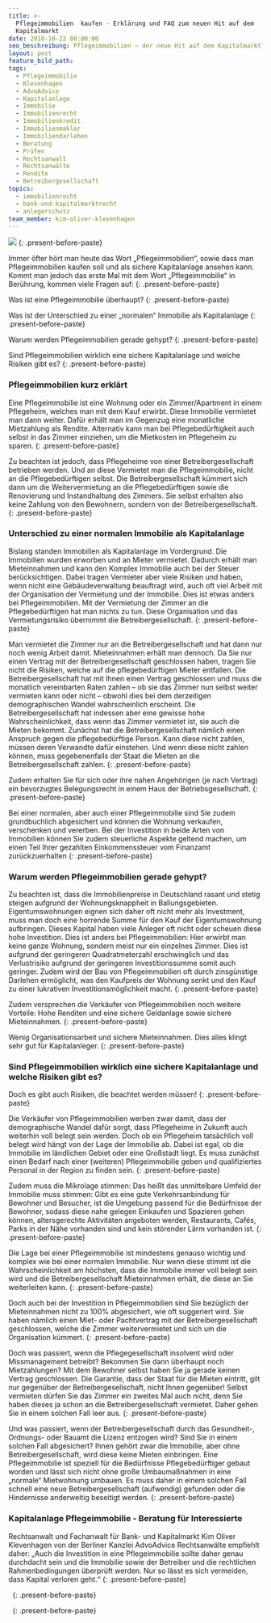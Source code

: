 ```yaml
---
title: >-
  Pflegeimmobilien  kaufen - Erklärung und FAQ zum neuen Hit auf dem
  Kapitalmarkt
date: 2018-10-22 00:00:00
seo_beschreibung: Pflegeimmobilien – der neue Hit auf dem Kapitalmarkt?!
layout: post
feature_bild_path:
tags:
  - Pflegeimmobilie
  - Klevenhagen
  - AdvoAdvice
  - Kapitalanlage
  - Immobilie
  - Immobilienrecht
  - Immobilienkredit
  - Immobilienmakler
  - Immobiliendarlehen
  - Beratung
  - Prüfen
  - Rechtsanwalt
  - Rechtsanwälte
  - Rendite
  - Betreibergesellschaft
topics:
  - immobilienrecht
  - bank-und-kapitalmarktrecht
  - anlegerschutz
team_member: kim-oliver-klevenhagen
---
```


![](/uploads/advoadvice-01-59-von-80.jpg)
{: .present-before-paste}

Immer &ouml;fter h&ouml;rt man heute das Wort „Pflegeimmobilien“, sowie dass man Pflegeimmobilien kaufen soll und als sichere Kapitalanlage ansehen kann. Kommt man jedoch das erste Mal mit dem Wort „Pflegeimmobilie“ in Ber&uuml;hrung, kommen viele Fragen auf:
{: .present-before-paste}

Was ist eine Pflegeimmobilie &uuml;berhaupt?
{: .present-before-paste}

Was ist der Unterschied zu einer „normalen“ Immobilie als Kapitalanlage
{: .present-before-paste}

Warum werden Pflegeimmobilien gerade gehypt?
{: .present-before-paste}

Sind Pflegeimmobilien wirklich eine sichere Kapitalanlage und welche Risiken gibt es?
{: .present-before-paste}

### Pflegeimmobilien kurz erkl&auml;rt

Eine Pflegeimmobilie ist eine Wohnung oder ein Zimmer/Apartment in einem Pflegeheim, welches man mit dem Kauf erwirbt. Diese Immobilie vermietet man dann weiter. Daf&uuml;r erh&auml;lt man im Gegenzug eine monatliche Mietzahlung als Rendite. Alternativ kann man bei Pflegebed&uuml;rftigkeit auch selbst in das Zimmer einziehen, um die Mietkosten im Pflegeheim zu sparen.
{: .present-before-paste}

Zu beachten ist jedoch, dass Pflegeheime von einer Betreibergesellschaft betrieben werden. Und an diese Vermietet man die Pflegeimmobilie, nicht an die Pflegebed&uuml;rftigen selbst. Die Betreibergesellschaft k&uuml;mmert sich dann um die Weitervermietung an die Pflegebed&uuml;rftigen sowie die Renovierung und Instandhaltung des Zimmers. Sie selbst erhalten also keine Zahlung von den Bewohnern, sondern von der Betreibergesellschaft.
{: .present-before-paste}

### Unterschied zu einer normalen Immobilie als Kapitalanlage

Bislang standen Immobilien als Kapitalanlage im Vordergrund. Die Immobilien wurden erworben und an Mieter vermietet. Dadurch erh&auml;lt man Mieteinnahmen und kann den Komplex Immobilie auch bei der Steuer ber&uuml;cksichtigen. Dabei tragen Vermieter aber viele Risiken und haben, wenn nicht eine Geb&auml;udeverwaltung beauftragt wird, auch oft viel Arbeit mit der Organisation der Vermietung und der Immobilie. Dies ist etwas anders bei Pflegeimmobilien. Mit der Vermietung der Zimmer an die Pflegebed&uuml;rftigen hat man nichts zu tun. Diese Organisation und das Vermietungsrisiko &uuml;bernimmt die Betreibergesellschaft.
{: .present-before-paste}

Man vermietet die Zimmer nur an die Betreibergesellschaft und hat dann nur noch wenig Arbeit damit. Mieteinnahmen erh&auml;lt man dennoch. Da Sie nur einen Vertrag mit der Betreibergesellschaft geschlossen haben, tragen Sie nicht die Risiken, welche auf die pflegebed&uuml;rftigen Mieter entfallen. Die Betreibergesellschaft hat mit Ihnen einen Vertrag geschlossen und muss die monatlich vereinbarten Raten zahlen – ob sie das Zimmer nun selbst weiter vermieten kann oder nicht – obwohl dies bei dem derzeitigen demographischen Wandel wahrscheinlich erscheint. Die Betreibergesellschaft hat indessen aber eine gewisse hohe Wahrscheinlichkeit, dass wenn das Zimmer vermietet ist, sie auch die Mieten bekommt. Zun&auml;chst hat die Betreibergesellschaft n&auml;mlich einen Anspruch gegen die pflegebed&uuml;rftige Person. Kann diese nicht zahlen, m&uuml;ssen deren Verwandte daf&uuml;r einstehen. Und wenn diese nicht zahlen k&ouml;nnen, muss gegebenenfalls der Staat die Mieten an die Betreibergesellschaft zahlen.
{: .present-before-paste}

Zudem erhalten Sie f&uuml;r sich oder ihre nahen Angeh&ouml;rigen (je nach Vertrag) ein bevorzugtes Belegungsrecht in einem Haus der Betriebsgesellschaft.
{: .present-before-paste}

Bei einer normalen, aber auch einer Pflegeimmobilie sind Sie zudem grundbuchlich abgesichert und k&ouml;nnen die Wohnung verkaufen, verschenken und vererben. Bei der Investition in beide Arten von&nbsp; Immobilien k&ouml;nnen Sie zudem steuerliche Aspekte geltend machen, um einen Teil Ihrer gezahlten Einkommenssteuer vom Finanzamt zur&uuml;ckzuerhalten
{: .present-before-paste}

### Warum werden Pflegeimmobilien gerade gehypt?

Zu beachten ist, dass die Immobilienpreise in Deutschland rasant und stetig steigen aufgrund der Wohnungsknappheit in Ballungsgebieten. Eigentumswohnungen eignen sich daher oft nicht mehr als Investment, muss man doch eine horrende Summe f&uuml;r den Kauf der Eigentumswohnung aufbringen. Dieses Kapital haben viele Anleger oft nicht oder scheuen diese hohe Investition. Dies ist anders bei Pflegeimmobilien: Hier erwirbt man keine ganze Wohnung, sondern meist nur ein einzelnes Zimmer. Dies ist aufgrund der geringeren Quadratmeterzahl erschwinglich und das Verlustrisiko aufgrund der geringeren Investitionssumme somit auch geringer. Zudem wird der Bau von Pflegeimmobilien oft durch zinsg&uuml;nstige Darlehen erm&ouml;glicht, was den Kaufpreis der Wohnung senkt und den Kauf zu einer lukrativen Investitionsm&ouml;glichkeit macht.
{: .present-before-paste}

Zudem versprechen die Verk&auml;ufer von Pflegeimmobilien noch weitere Vorteile: Hohe Renditen und eine sichere Geldanlage sowie sichere Mieteinnahmen.
{: .present-before-paste}

Wenig Organisationsarbeit und sichere Mieteinnahmen. Dies alles klingt sehr gut f&uuml;r Kapitalanleger.
{: .present-before-paste}

### Sind Pflegeimmobilien wirklich eine sichere Kapitalanlage und welche Risiken gibt es?

Doch es gibt auch Risiken, die beachtet werden m&uuml;ssen!
{: .present-before-paste}

Die Verk&auml;ufer von Pflegeimmobilien werben zwar damit, dass der demographische Wandel daf&uuml;r sorgt, dass Pflegeheime in Zukunft auch weiterhin voll belegt sein werden. Doch ob ein Pflegeheim tats&auml;chlich voll belegt wird h&auml;ngt von der Lage der Immobilie ab. Dabei ist egal, ob die Immobilie im l&auml;ndlichen Gebiet oder eine Gro&szlig;stadt liegt. Es muss zun&auml;chst einen Bedarf nach einer (weiteren) Pflegeimmobilie geben und qualifiziertes Personal in der Region zu finden sein.
{: .present-before-paste}

Zudem muss die Mikrolage stimmen: Das hei&szlig;t das unmittelbare Umfeld der Immobilie muss stimmen: Gibt es eine gute Verkehrsanbindung f&uuml;r Bewohner und Besucher, ist die Umgebung passend f&uuml;r die Bed&uuml;rfnisse der Bewohner, sodass diese nahe gelegen Einkaufen und Spazieren gehen k&ouml;nnen, altersgerechte Aktivit&auml;ten angeboten werden, Restaurants, Caf&eacute;s, Parks in der N&auml;he vorhanden sind und kein st&ouml;render L&auml;rm vorhanden ist.
{: .present-before-paste}

Die Lage bei einer Pflegeimmobilie ist mindestens genauso wichtig und komplex wie bei einer normalen Immobilie. Nur wenn diese stimmt ist die Wahrscheinlichkeit am h&ouml;chsten, dass die Immobilie immer voll belegt sein wird und die Betreibergesellschaft Mieteinnahmen erh&auml;lt, die diese an Sie weiterleiten kann.
{: .present-before-paste}

Doch auch bei der Investition in Pflegeimmobilien sind Sie bez&uuml;glich der Mieteinnahmen nicht zu 100% abgesichert, wie oft suggeriert wird. Sie haben n&auml;mlich einen Miet- oder Pachtvertrag mit der Betreibergesellschaft geschlossen, welche die Zimmer weitervermietet und sich um die Organisation k&uuml;mmert.
{: .present-before-paste}

Doch was passiert, wenn die Pflegegesellschaft insolvent wird oder Missmanagement betreibt? Bekommen Sie dann &uuml;berhaupt noch Mietzahlungen? Mit dem Bewohner selbst haben Sie ja gerade keinen Vertrag geschlossen. Die Garantie, dass der Staat f&uuml;r die Mieten eintritt, gilt nur gegen&uuml;ber der Betreibergesellschaft, nicht Ihnen gegen&uuml;ber! Selbst vermieten d&uuml;rfen Sie das Zimmer ein zweites Mal auch nicht, denn Sie haben dieses ja schon an die Betreibergesellschaft vermietet. Daher gehen Sie in einem solchen Fall leer aus.
{: .present-before-paste}

Und was passiert, wenn der Betreibergesellschaft durch das Gesundheit-, Ordnungs- oder Bauamt die Lizenz entzogen wird? Sind Sie in einem solchen Fall abgesichert? Ihnen geh&ouml;rt zwar die Immobilie, aber ohne Betreibergesellschaft, wird diese keine Mieten einbringen. Eine Pflegeimmobilie ist speziell f&uuml;r die Bed&uuml;rfnisse Pflegebed&uuml;rftiger gebaut worden und l&auml;sst sich nicht ohne gro&szlig;e Umbauma&szlig;nahmen in eine „normale“ Mietwohnung umbauen. Es muss daher in einem solchen Fall schnell eine neue Betreibergesellschaft (aufwendig) gefunden oder die Hindernisse anderweitig beseitigt werden.
{: .present-before-paste}

### Kapitalanlage Pflegeimmobilie - Beratung f&uuml;r Interessierte

Rechtsanwalt und Fachanwalt f&uuml;r Bank- und Kapitalmarkt Kim Oliver Klevenhagen von der Berliner Kanzlei AdvoAdvice Rechtsanw&auml;lte empfiehlt daher: „Auch die Investition in eine Pflegeimmobilie sollte daher genau durchdacht sein und die Immobilie sowie der Betreiber und die rechtlichen Rahmenbedingungen &uuml;berpr&uuml;ft werden. Nur so l&auml;sst es sich vermeiden, dass Kapital verloren geht.“
{: .present-before-paste}

&nbsp;
{: .present-before-paste}

&nbsp;
{: .present-before-paste}